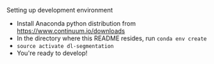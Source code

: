 Setting up development environment
 * Install Anaconda python distribution from https://www.continuum.io/downloads
 * In the directory where this README resides, run `conda env create`
 * `source activate dl-segmentation`
 * You're ready to develop!


